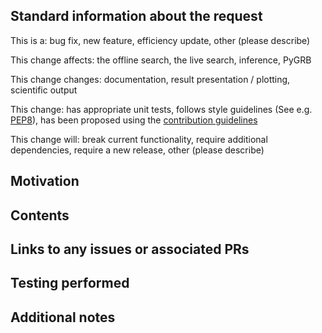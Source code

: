 <!---
Please delete these comments when you submit the pull request

Please add a title which is a concise description of what you are doing,
e.g. 'Fix bug with numpy import in pycbc_coinc_findtrigs' or 'add high frequency sky location dependent response for long detectors'
-->

<!---
This is a brief template for making pull requests for PyCBC.
This is _not_ a proscriptive template - you can use a different style if you want.
Please do think about the questions posed here and whether the details will be useful to include in your PR
Please add sufficient details so that people looking back at the request with no context around the work can understand the changes.
To choose reviewers, please look at the git blame for the code you are changing (if applicable),
or discuss in the #pycbc-code channel of the gwastro slack.
Please add labels as appropriate
-->

<!--- The author of this pull request must confirm that they will adhere to the [code of conduct](https://github.com/gwastro/pycbc/blob/master/CODE_OF_CONDUCT.md)
by applying the label `code of conduct agreed` to the PR -->

<!-- TOP-LEVEL SUMMARY: Please provide a brief, one-or-two-sentence description of the PR here
-->

## Standard information about the request

<!--- Some basic info about the change (delete as appropriate) -->
This is a: bug fix, new feature, efficiency update, other (please describe)

<!--- What codes will this affect? (delete as apropriate)
If you do not know which areas will be affected, please ask in the gwastro #pycbc-code slack
-->
This change affects: the offline search, the live search, inference, PyGRB

<!--- What code areas will this affect? (delete as apropriate) -->
This change changes: documentation, result presentation / plotting, scientific output

<!--- Some things which help with code management (delete as appropriate) -->
This change: has appropriate unit tests, follows style guidelines (See e.g. [PEP8](https://peps.python.org/pep-0008/)), has been proposed using the [contribution guidelines](https://github.com/gwastro/pycbc/blob/master/CONTRIBUTING.md)

<!--- Notes about the effect of this change -->
This change will: break current functionality, require additional dependencies, require a new release, other (please describe)

## Motivation
<!--- Describe why your changes are being made -->

## Contents
<!--- Describe your changes, this doesn't need to be a line-by-line code change discussion,
but rather a general discussion of the methods chosen -->

## Links to any issues or associated PRs
<!--- If this is fixing / working around an already-reported issue, please link to it here -->

## Testing performed
<!--- Describe tests for the code changes, either already performed or to be performed -->

## Additional notes
<!--- Anything which does not fit in the above sections -->
